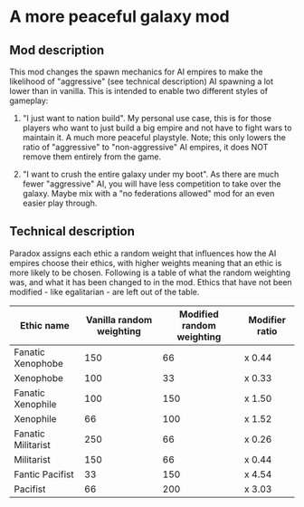 # A more peaceful galaxy mod

## Mod description
This mod changes the spawn mechanics for AI empires to make the likelihood of "aggressive" (see technical description) AI spawning a lot lower than in vanilla.
This is intended to enable two different styles of gameplay:

1. "I just want to nation build".
My personal use case, this is for those players who want to just build a big empire and not have to fight wars to maintain it. A much more peaceful playstyle. Note; this only lowers the ratio of "aggressive" to "non-aggressive" AI empires, it does NOT remove them entirely from the game.

1. "I want to crush the entire galaxy under my boot".
As there are much fewer "aggressive" AI, you will have less competition to take over the galaxy. Maybe mix with a "no federations allowed" mod for an even easier play through.


## Technical description

Paradox assigns each ethic a random weight that influences how the AI empires choose their ethics, with higher weights meaning that an ethic is more likely to be chosen. Following is a table of what the random weighting was, and what it has been changed to in the mod. Ethics that have not been modified - like egalitarian - are left out of the table.

Ethic name | Vanilla random weighting | Modified random weighting | Modifier ratio
--- | --- | --- | ---
Fanatic Xenophobe | 150 | 66 | x 0.44
Xenophobe | 100 | 33 | x 0.33
Fanatic Xenophile | 100 | 150 | x 1.50
Xenophile | 66 | 100 | x 1.52
Fanatic Militarist | 250 | 66 | x 0.26
Militarist | 150 | 66 | x 0.44
Fantic Pacifist | 33 | 150 | x 4.54
Pacifist | 66 | 200 | x 3.03
